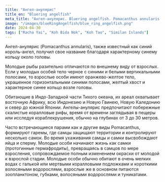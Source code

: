 ```yaml
---
title: "Ангел-анулярис"
title_en: "Bluering angelfish"
meta_title: "Ангел-анулярис. Bluering angelfish. Pomacanthus annularis. Аnnularis angelfish. King angelfish"
image: "/images/blueRingAngelfish/blue_ring_angelfish.png"
date: 2024-04-30
tags: ["Racha Yai", "Koh Bida Nok", "Koh Tao", "Similan Islands"]
---
```


Ангел-анулярис (Pomacanthus annularis), также известный как синий король-ангел, получил свое название благодаря характерному синему кольцу около головы.

Молодые рыбы разительно отличаются по внешнему виду от взрослых. Если у молодых особей тело черное с синими и белыми вертикальными полосами, то взрослые особи имеют оранжево-желтое тело, украшенное горизонтальными синими полосами, желтый хвост и характерное синее кольцо возле головы.

Обитающие в Индо-Западной части Тихого океана, их ареал охватывает восточную Африку, всю Индонезию и Новую Гвинею, Новую Каледонию и север до южной Японии. Ангелы-анулярис предпочитают побережные скалистые коралловые рифы, время от времени заглядывая в пещеры или исследуя кораблекрушения, обычно на глубинах от 3 до 30 метров.

Часто встречающиеся парами как и другие виды Pomacanthus, формируют гаремы, где самцы защищают территории и контролируют несколько самок. Во время ухаживания самцы и самки высвобождают яйца и сперму. Молодые особи начинают жизнь как самки (протогинные гермафродиты), превращаясь в самцов по мере взросления, сопровождаемое полным изменением окраски от молодой к взрослой стадии. Молодые особи обычно обитают в очень мелких водах с галькой или мертвыми коралловыми подложками и короткими волосяными водорослями, взрослые же в основном питаются зоопланктоном, губками, волосяными водорослями и туникатами.
